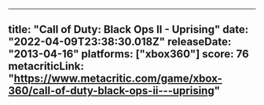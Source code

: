 
---
title: "Call of Duty: Black Ops II - Uprising"
date: "2022-04-09T23:38:30.018Z"
releaseDate: "2013-04-16"
platforms: ["xbox360"]
score: 76
metacriticLink: "https://www.metacritic.com/game/xbox-360/call-of-duty-black-ops-ii---uprising"
---
